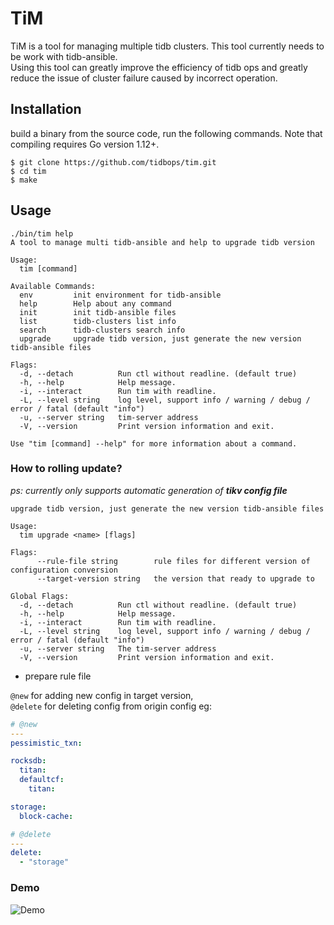 # TiM

TiM is a tool for managing multiple tidb clusters. This tool currently needs to be work with tidb-ansible.  
Using this tool can greatly improve the efficiency of tidb ops and greatly reduce the issue of cluster failure caused by incorrect operation.

## Installation

build a binary from the source code, run the following commands. 
Note that compiling requires Go version 1.12+.

```$go
$ git clone https://github.com/tidbops/tim.git
$ cd tim
$ make
```

## Usage 

```shell
./bin/tim help
A tool to manage multi tidb-ansible and help to upgrade tidb version

Usage:
  tim [command]

Available Commands:
  env         init environment for tidb-ansible
  help        Help about any command
  init        init tidb-ansible files
  list        tidb-clusters list info
  search      tidb-clusters search info
  upgrade     upgrade tidb version, just generate the new version tidb-ansible files

Flags:
  -d, --detach          Run ctl without readline. (default true)
  -h, --help            Help message.
  -i, --interact        Run tim with readline.
  -L, --level string    log level, support info / warning / debug / error / fatal (default "info")
  -u, --server string   tim-server address
  -V, --version         Print version information and exit.

Use "tim [command] --help" for more information about a command.
```

### How to rolling update?

*ps: currently only supports automatic generation of **tikv config file***

```$xslt
upgrade tidb version, just generate the new version tidb-ansible files

Usage:
  tim upgrade <name> [flags]

Flags:
      --rule-file string        rule files for different version of configuration conversion
      --target-version string   the version that ready to upgrade to

Global Flags:
  -d, --detach          Run ctl without readline. (default true)
  -h, --help            Help message.
  -i, --interact        Run tim with readline.
  -L, --level string    log level, support info / warning / debug / error / fatal (default "info")
  -u, --server string   The tim-server address
  -V, --version         Print version information and exit.
```

* prepare rule file 

`@new` for adding new config in target version,  
`@delete` for deleting config from origin config
eg:  

```yaml
# @new
---
pessimistic_txn:

rocksdb:
  titan:
  defaultcf:
    titan:

storage:
  block-cache:

# @delete
---
delete:
  - "storage"
``` 

### Demo

![Demo](https://github.com/tidbops/tim/blob/master/images/demo.gif?raw=true)
